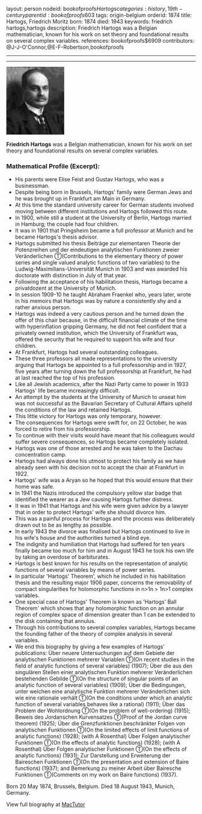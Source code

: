 layout: person
nodeid: bookofproofs$Hartogs
categories: history,19th-century
parentid: bookofproofs$603
tags: origin-belgium
orderid: 1874
title: Hartogs, Friedrich Moritz
born: 1874
died: 1943
keywords: friedrich hartogs,hartogs
description: Friedrich Hartogs was a Belgian mathematician, known for his work on set theory and foundational results on several complex variables.
references: bookofproofs$6909
contributors: @J-J-O'Connor,@E-F-Robertson,bookofproofs

---



---

![Hartogs.jpg](https://github.com/bookofproofs/bookofproofs.github.io/blob/main/_sources/_assets/images/portraits/Hartogs.jpg?raw=true)

**Friedrich  Hartogs** was a Belgian mathematician, known for his work on set theory and foundational results on several complex variables.

### Mathematical Profile (Excerpt):
* His parents were Elise Feist and Gustav Hartogs, who was a businessman.
* Despite being born in Brussels, Hartogs' family were German Jews and he was brought up in Frankfurt am Main in Germany.
* At this time the standard university career for German students involved moving between different institutions and Hartogs followed this route.
* In 1900, while still a student at the University of Berlin, Hartogs married in Hamburg; the couple had four children.
* It was in 1901 that Pringsheim became a full professor at Munich and he became Hartogs's thesis advisor.
* Hartogs submitted his thesis Beiträge zur elementaren Theorie der Potenzreihen und der eindeutigen analytischen Funktionen zweier Veränderlichen Ⓣ(Contributions to the elementary theory of power series and single valued analytic functions of two variables)  to the Ludwig-Maximilians-Universität Munich in 1903 and was awarded his doctorate with distinction in July of that year.
* Following the acceptance of his habilitation thesis, Hartogs became a privatdozent at the University of Munich.
* In session 1909-10 he taught Abraham Fraenkel who, years later, wrote in his memoirs that Hartogs was by nature a consistently shy and a rather anxious person.
* Hartogs was indeed a very cautious person and he turned down the offer of this chair because, in the difficult financial climate of the time with hyperinflation gripping Germany, he did not feel confident that a privately owned institution, which the University of Frankfurt was, offered the security that he required to support his wife and four children.
* At Frankfurt, Hartogs had several outstanding colleagues.
* These three professors all made representations to the university arguing that Hartogs be appointed to a full professorship and in 1927, five years after turning down the full professorship at Frankfurt, he had at last reached the top of his profession.
* Like all Jewish academics, after the Nazi Party came to power in 1933 Hartogs' life became increasingly difficult.
* An attempt by the students at the University of Munich to unseat him was not successful as the Bavarian Secretary of Cultural Affairs upheld the conditions of the law and retained Hartogs.
* This little victory for Hartogs was only temporary, however.
* The consequences for Hartogs were swift for, on 22 October, he was forced to retire from his professorship.
* To continue with their visits would have meant that his colleagues would suffer severe consequences, so Hartogs became completely isolated.
* Hartogs was one of those arrested and he was taken to the Dachau concentration camp.
* Hartogs had always done his utmost to protect his family as we have already seen with his decision not to accept the chair at Frankfurt in 1922.
* Hartogs' wife was a Aryan so he hoped that this would ensure that their home was safe.
* In 1941 the Nazis introduced the compulsory yellow star badge that identified the wearer as a Jew causing Hartogs further distress.
* It was in 1941 that Hartogs and his wife were given advice by a lawyer that in order to protect Hartogs' wife she should divorce him.
* This was a painful process for Hartogs and the process was deliberately drawn out to be as lengthy as possible.
* In early 1943 the divorce was finalised but Hartogs continued to live in his wife's house and the authorities turned a blind eye.
* The indignity and humiliation that Hartogs had suffered for ten years finally became too much for him and in August 1943 he took his own life by taking an overdose of barbiturates.
* Hartogs is best known for his results on the representation of analytic functions of several variables by means of power series.
* In particular 'Hartogs' Theorem', which he included in his habilitation thesis and the resulting major 1906 paper, concerns the removability of compact singularities for holomorphic functions in n>1n > 1n>1 complex variables.
* One special case of Hartogs' Theorem is known as 'Hartogs' Ball Theorem' which shows that any holomorphic function on an annular region of complex space of dimension greater than 1 can be extended to the disk containing that annulus.
* Through his contributions to several complex variables, Hartogs became the founding father of the theory of complex analysis in several variables.
* We end this biography by giving a few examples of Hartogs' publications: Über neuere Untersuchungen auf dem Gebiete der analytischen Funktionen mehrerer Variablen Ⓣ(On recent studies in the field of analytic functions of several variables) (1907); Über die aus den singulären Stellen einer analytischen Funktion mehrerer Veränderlichen bestehenden Gebilde Ⓣ(On the structure of singular points of an analytic function of several variables) (1909); Über die Bedingungen, unter welchen eine analytische Funktion mehrerer Veränderlichen sich wie eine rationale verhält Ⓣ(On the conditions under which an analytic function of several variables behaves like a rational) (1911); Über das Problem der Wohlordnung  Ⓣ(On the problem of well-ordering) (1915); Beweis des Jordanschen Kurvensatzes Ⓣ(Proof of the Jordan curve theorem) (1925); Über die Grenzfunktionen beschränkter Folgen von analytischen Funktionen Ⓣ(On the limited effects of limit functions of analytic functions) (1928); (with A Rosenthal) Über Folgen analytischer Funktionen Ⓣ(On the effects of analytic functions) (1928); (with A Rosenthal) Über Folgen analytischer Funktionen Ⓣ(On the effects of analytic functions) (1931); Zur Darstellung und Erweiterung der Baireschen Funktionen Ⓣ(On the presentation and extension of Baire functions) (1937); and Bemerkung zu meiner Arbeit über Bairesche Funktionen Ⓣ(Comments on my work on Baire functions) (1937).

Born 20 May 1874, Brussels, Belgium. Died 18 August 1943, Munich, Germany.

View full biography at [MacTutor](https://mathshistory.st-andrews.ac.uk/Biographies/Hartogs/)
